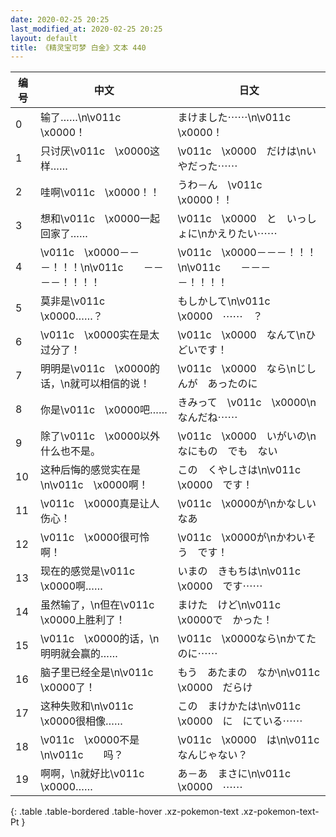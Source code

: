 ```yaml
---
date: 2020-02-25 20:25
last_modified_at: 2020-02-25 20:25
layout: default
title: 《精灵宝可梦 白金》文本 440
---
```

| 编号 | 中文 | 日文 |
| ---- | ---- | ---- |
| 0 | 输了……\n\v011c　\x0000！ | まけました⋯⋯\n\v011c　\x0000！ |
| 1 | 只讨厌\v011c　\x0000这样…… | \v011c　\x0000　だけは\nいやだった⋯⋯ |
| 2 | 哇啊\v011c　\x0000！！ | うわ－ん　\v011c　\x0000！！ |
| 3 | 想和\v011c　\x0000一起回家了…… | \v011c　\x0000　と　いっしょに\nかえりたい⋯⋯ |
| 4 | \v011c　\x0000－－－！！！\n\v011c　　－－－－！！！！ | \v011c　\x0000－－－！！！\n\v011c　　－－－－！！！！ |
| 5 | 莫非是\v011c　\x0000……？ | もしかして\n\v011c　\x0000　⋯⋯　？ |
| 6 | \v011c　\x0000实在是太过分了！ | \v011c　\x0000　なんて\nひどいです！ |
| 7 | 明明是\v011c　\x0000的话，\n就可以相信的说！ | \v011c　\x0000　なら\nじしんが　あったのに |
| 8 | 你是\v011c　\x0000吧…… | きみって　\v011c　\x0000\nなんだね⋯⋯ |
| 9 | 除了\v011c　\x0000以外什么也不是。 | \v011c　\x0000　いがいの\nなにもの　でも　ない |
| 10 | 这种后悔的感觉实在是\n\v011c　\x0000啊！ | この　くやしさは\n\v011c　\x0000　です！ |
| 11 | \v011c　\x0000真是让人伤心！ | \v011c　\x0000が\nかなしいなあ |
| 12 | \v011c　\x0000很可怜啊！ | \v011c　\x0000が\nかわいそう　です！ |
| 13 | 现在的感觉是\v011c　\x0000啊…… | いまの　きもちは\n\v011c　\x0000　です⋯⋯ |
| 14 | 虽然输了，\n但在\v011c　\x0000上胜利了！ | まけた　けど\n\v011c　\x0000で　かった！ |
| 15 | \v011c　\x0000的话，\n明明就会赢的…… | \v011c　\x0000なら\nかてた　のに⋯⋯ |
| 16 | 脑子里已经全是\n\v011c　\x0000了！ | もう　あたまの　なか\n\v011c　\x0000　だらけ |
| 17 | 这种失败和\n\v011c　\x0000很相像…… | この　まけかたは\n\v011c　\x0000　に　にている⋯⋯ |
| 18 | \v011c　\x0000不是\n\v011c　　吗？ | \v011c　\x0000　は\n\v011c　　　なんじゃない？ |
| 19 | 啊啊，\n就好比\v011c　\x0000…… | あ－あ　まさに\n\v011c　\x0000　⋯⋯ |
{: .table .table-bordered .table-hover .xz-pokemon-text .xz-pokemon-text-Pt }